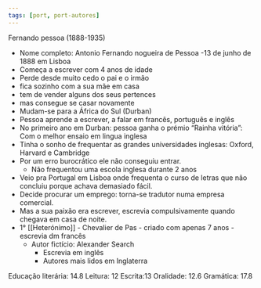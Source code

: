 ```yaml
---
tags: [port, port-autores]
---
```


Fernando pessoa (1888-1935)
- Nome completo: Antonio Fernando nogueira de Pessoa -13 de junho de 1888 em Lisboa
- Começa a escrever com 4 anos de idade
- Perde desde muito cedo o pai e o irmão
- fica sozinho com a sua mãe em casa
- tem de vender alguns dos seus pertences
- mas consegue se casar novamente
- Mudam-se para a África do Sul (Durban)
- Pessoa aprende a escrever, a falar em francês, português e inglês
- No primeiro ano em Durban: pessoa ganha o prémio “Rainha vitória”: Com o melhor ensaio em lingua inglesa
- Tinha o sonho de frequentar as grandes universidades inglesas: Oxford, Harvard e Cambridge
- Por um erro burocrático ele não conseguiu entrar.
	- Não frequentou uma escola inglesa durante 2 anos
- Veio pra Portugal em Lisboa onde frequenta o curso de letras que não concluiu porque achava demasiado fácil.
- Decide procurar um emprego: torna-se tradutor numa empresa comercial.
- Mas a sua paixão era escrever, escrevia compulsivamente quando chegava em casa de noite.
- 1° [[Heterónimo]] - Chevalier de Pas - criado com apenas 7 anos - escrevia dm francês
	- Autor fictício: Alexander Search
		- Escrevia em inglês
		- Autores mais lidos em Inglaterra

Educação literária: 14.8
Leitura: 12
Escrita:13
Oralidade: 12.6
Gramática: 17.8

